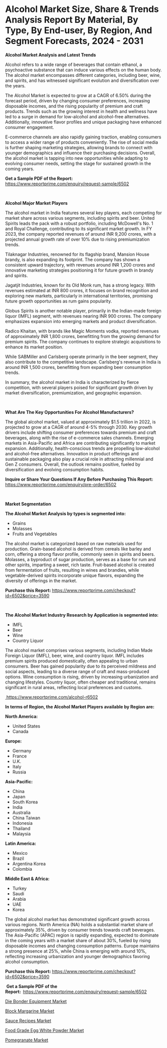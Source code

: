 <p><h1>Alcohol Market Size, Share & Trends Analysis Report By Material, By Type, By End-user, By Region, And Segment Forecasts, 2024 - 2031</h1></p><p><strong>Alcohol Market Analysis and Latest Trends</strong></p>
<p><p>Alcohol refers to a wide range of beverages that contain ethanol, a psychoactive substance that can induce various effects on the human body. The alcohol market encompasses different categories, including beer, wine, and spirits, and has witnessed significant evolution and diversification over the years.</p><p>The Alcohol Market is expected to grow at a CAGR of 6.50% during the forecast period, driven by changing consumer preferences, increasing disposable incomes, and the rising popularity of premium and craft products. Trends such as the growing interest in health and wellness have led to a surge in demand for low-alcohol and alcohol-free alternatives. Additionally, innovative flavor profiles and unique packaging have enhanced consumer engagement. </p><p>E-commerce channels are also rapidly gaining traction, enabling consumers to access a wider range of products conveniently. The rise of social media is further shaping marketing strategies, allowing brands to connect with younger demographics and influence their purchasing decisions. Overall, the alcohol market is tapping into new opportunities while adapting to evolving consumer needs, setting the stage for sustained growth in the coming years.</p></p>
<p><strong>Get a Sample PDF of the Report:&nbsp;</strong> <a href="https://www.reportprime.com/enquiry/request-sample/6502">https://www.reportprime.com/enquiry/request-sample/6502</a></p>
<p>&nbsp;</p>
<p><strong>Alcohol Major Market Players</strong></p>
<p><p>The alcohol market in India features several key players, each competing for market share across various segments, including spirits and beer. United Spirits leads the pack with a robust portfolio, including McDowell's No. 1 and Royal Challenge, contributing to its significant market growth. In FY 2023, the company reported revenues of around INR 9,200 crores, with a projected annual growth rate of over 10% due to rising premiumization trends.</p><p>Tilaknagar Industries, renowned for its flagship brand, Mansion House brandy, is also expanding its footprint. The company has shown a consistent upward trajectory, with revenues around INR 1,200 crores and innovative marketing strategies positioning it for future growth in brandy and spirits.</p><p>Jagatjit Industries, known for its Old Monk rum, has a strong legacy. With revenues estimated at INR 800 crores, it focuses on brand recognition and exploring new markets, particularly in international territories, promising future growth opportunities as rum gains popularity.</p><p>Globus Spirits is another notable player, primarily in the Indian-made foreign liquor (IMFL) segment, with revenues nearing INR 900 crores. The company emphasizes expansion into emerging markets and product diversification.</p><p>Radico Khaitan, with brands like Magic Moments vodka, reported revenues of approximately INR 1,800 crores, benefitting from the growing demand for premium spirits. The company continues to explore strategic acquisitions to enhance its market position.</p><p>While SABMiller and Carlsberg operate primarily in the beer segment, they also contribute to the competitive landscape. Carlsberg's revenue in India is around INR 1,500 crores, benefitting from expanding beer consumption trends.</p><p>In summary, the alcohol market in India is characterized by fierce competition, with several players poised for significant growth driven by market diversification, premiumization, and geographic expansion.</p></p>
<p>&nbsp;</p>
<p><strong>What Are The Key Opportunities For Alcohol Manufacturers?</strong></p>
<p><p>The global alcohol market, valued at approximately $1.5 trillion in 2022, is projected to grow at a CAGR of around 4-5% through 2030. Key growth drivers include shifting consumer preferences towards premium and craft beverages, along with the rise of e-commerce sales channels. Emerging markets in Asia-Pacific and Africa are contributing significantly to market expansion. Additionally, health-conscious trends are propelling low-alcohol and alcohol-free alternatives. Innovation in product offerings and sustainable packaging also play a crucial role in attracting millennial and Gen Z consumers. Overall, the outlook remains positive, fueled by diversification and evolving consumption habits.</p></p>
<p><strong>Inquire or Share Your Questions If Any Before Purchasing This Report:</strong> <a href="https://www.reportprime.com/enquiry/pre-order/6502">https://www.reportprime.com/enquiry/pre-order/6502</a></p>
<p>&nbsp;</p>
<p><strong>Market Segmentation</strong></p>
<p><strong>The Alcohol Market Analysis by types is segmented into:</strong></p>
<p><ul><li>Grains</li><li>Molasses</li><li>Fruits and Vegetables</li></ul></p>
<p><p>The alcohol market is categorized based on raw materials used for production. Grain-based alcohol is derived from cereals like barley and corn, offering a strong flavor profile, commonly seen in spirits and beers. Molasses, a byproduct of sugar production, serves as a base for rum and other spirits, imparting a sweet, rich taste. Fruit-based alcohol is created from fermentation of fruits, resulting in wines and brandies, while vegetable-derived spirits incorporate unique flavors, expanding the diversity of offerings in the market.</p></p>
<p><strong>Purchase this Report:&nbsp;</strong><a href="https://www.reportprime.com/checkout?id=6502&price=3590">https://www.reportprime.com/checkout?id=6502&price=3590</a></p>
<p>&nbsp;</p>
<p><strong>The Alcohol Market Industry Research by Application is segmented into:</strong></p>
<p><ul><li>IMFL</li><li>Beer</li><li>Wine</li><li>Country Liquor</li></ul></p>
<p><p>The alcohol market comprises various segments, including Indian Made Foreign Liquor (IMFL), beer, wine, and country liquor. IMFL includes premium spirits produced domestically, often appealing to urban consumers. Beer has gained popularity due to its perceived mildness and social aspects, leading to a diverse range of craft and mass-produced options. Wine consumption is rising, driven by increasing urbanization and changing lifestyles. Country liquor, often cheaper and traditional, remains significant in rural areas, reflecting local preferences and customs.</p></p>
<p><a href="https://www.reportprime.com/alcohol-r6502">&nbsp;https://www.reportprime.com/alcohol-r6502</a></p>
<p><strong>In terms of Region, the Alcohol Market Players available by Region are:</strong></p>
<p>
    <p> <strong> North America: </strong>
        <ul>
            <li>United States</li>
            <li>Canada</li>
        </ul>
        </p> 
    <p> <strong> Europe: </strong>
        <ul>
            <li>Germany</li>
            <li>France</li>
            <li>U.K.</li>
            <li>Italy</li>
            <li>Russia</li>
        </ul>
        </p> 
    <p> <strong> Asia-Pacific: </strong>
        <ul>
            <li>China</li>
            <li>Japan</li>
            <li>South Korea</li>
            <li>India</li>
            <li>Australia</li>
            <li>China Taiwan</li>
            <li>Indonesia</li>
            <li>Thailand</li>
            <li>Malaysia</li>
        </ul>
        </p> 
    <p> <strong> Latin America: </strong>
        <ul>
            <li>Mexico</li>
            <li>Brazil</li>
            <li>Argentina Korea</li>
            <li>Colombia</li>
        </ul>
        </p> 
    <p> <strong> Middle East & Africa: </strong>
        <ul>
            <li>Turkey</li>
            <li>Saudi</li>
            <li>Arabia</li>
            <li>UAE</li>
            <li>Korea</li>
        </ul>
    </p>
    </p>
<p><p>The global alcohol market has demonstrated significant growth across various regions. North America (NA) holds a substantial market share of approximately 35%, driven by consumer trends towards craft beverages. The Asia-Pacific (APAC) region is rapidly expanding, expected to dominate in the coming years with a market share of about 30%, fueled by rising disposable incomes and changing consumption patterns. Europe maintains a strong presence at 25%, while China is emerging with around 10%, reflecting increasing urbanization and younger demographics favoring alcohol consumption.</p></p>
<p><strong>Purchase this Report: </strong><a href="https://www.reportprime.com/checkout?id=6502&price=3590">https://www.reportprime.com/checkout?id=6502&price=3590</a></p>
<p>&nbsp;<strong>Get a Sample PDF of the Report:&nbsp;&nbsp;</strong><a href="https://www.reportprime.com/enquiry/request-sample/6502">https://www.reportprime.com/enquiry/request-sample/6502</a></p>
<p><strong></strong></p>
<p><p><a href="https://www.linkedin.com/pulse/global-die-bonder-equipment-market-exploring-share-trends-future-eajnf?trackingId=Yj8BVsKhSBy5g2cKVL9rdw%3D%3D">Die Bonder Equipment Market</a></p><p><a href="https://github.com/WashimHussain441/Market-Research-Report-List-1/blob/main/block-margarine-market.md">Block Margarine Market</a></p><p><a href="https://github.com/Annahawkins697/Market-Research-Report-List-1/blob/main/sauce-recipes-market.md">Sauce Recipes Market</a></p><p><a href="https://issuu.com/reportprime-2/docs/food-grade-egg-white-powder-market-_739590942e0fc9">Food Grade Egg White Powder Market</a></p><p><a href="https://www.linkedin.com/pulse/future-trajectory-pomegranate-market-emerging-trends-forecasts-we45f?trackingId=zyk%2B5xs%2BQoGnC%2BRkQy1OVA%3D%3D">Pomegranate Market</a></p></p>
